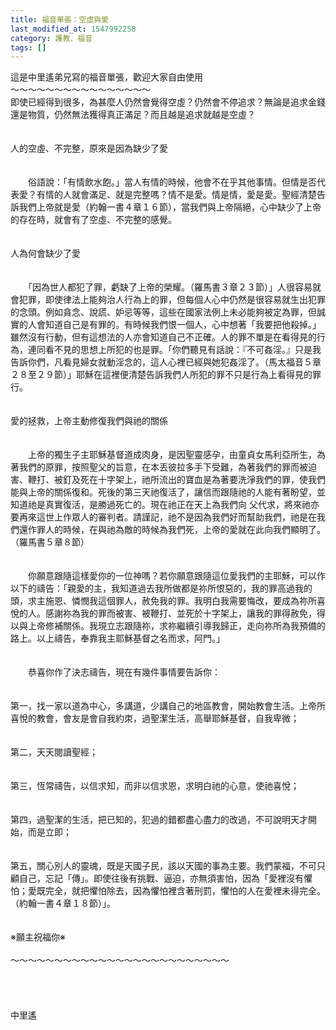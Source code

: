 ```yaml
---
title: 福音單張：空虛與愛
last_modified_at: 1547992258
category: 護教、福音
tags: []
---
```


這是中里遙弟兄寫的福音單張，歡迎大家自由使用<!--more--><br>～～～～～～～～～～～～～～～～<br>即使已經得到很多，為甚麼人仍然會覺得空虛？仍然會不停追求？無論是追求金錢還是物質，仍然無法獲得真正滿足？而且越是追求就越是空虛？<br><br><br>人的空虛、不完整，原來是因為缺少了愛<br><br><br>　　俗語說：「有情飲水飽。」當人有情的時候，他會不在乎其他事情。但情是否代表愛？有情的人就會滿足、就是完整嗎？情不是愛。情是情，愛是愛。聖經清楚告訴我們上帝就是愛（約翰一書４章１６節），當我們與上帝隔絕，心中缺少了上帝的存在時，就會有了空虛、不完整的感覺。<br><br><br>人為何會缺少了愛<br><br><br>　　「因為世人都犯了罪，虧缺了上帝的榮耀。（羅馬書３章２３節）」人很容易就會犯罪，即使律法上能夠治人行為上的罪，但每個人心中仍然是很容易就生出犯罪的念頭。例如貪念、說謊、妒忌等等，這些在國家法例上未必能夠被定為罪，但誠實的人會知道自己是有罪的。有時候我們恨一個人，心中想著「我要把他殺掉。」雖然沒有行動，但有這想法的人亦會知道自己不正確。人的罪不單是在看得見的行為，連同看不見的思想上所犯的也是罪。「你們聽見有話說：『不可姦淫。』只是我告訴你們，凡看見婦女就動淫念的，這人心裡已經與她犯姦淫了。（馬太福音５章２８至２９節）」耶穌在這裡便清楚告訴我們人所犯的罪不只是行為上看得見的罪行。<br><br><br>愛的拯救，上帝主動修復我們與祂的關係<br><br><br>　　上帝的獨生子主耶穌基督道成肉身，是因聖靈感孕，由童貞女馬利亞所生，為著我們的原罪，按照聖父的旨意，在本丟彼拉多手下受難，為著我們的罪而被迫害、鞭打、被釘及死在十字架上，祂所流出的寶血是為著要洗淨我們的罪，使我們能與上帝的關係復和。死後的第三天祂復活了，讓信而跟隨祂的人能有著盼望，並知道祂是真實復活，是勝過死亡的。現在祂正在天上為我們向 父代求，將來祂亦要再來這世上作眾人的審判者。請謹記，祂不是因為我們好而幫助我們，祂是在我們還作罪人的時候，在與祂為敵的時候為我們死，上帝的愛就在此向我們顯明了。（羅馬書５章８節）<br><br><br>　　你願意跟隨這樣愛你的一位神嗎？若你願意跟隨這位愛我們的主耶穌，可以作以下的禱告：「親愛的主，我知道過去我所做都是祢所恨惡的，我的罪高過我的頭，求主施恩、憐憫我這個罪人，赦免我的罪。我明白我需要悔改，要成為祢所喜悅的人。感謝祢為我的罪而被害、被鞭打、並死於十字架上，讓我的罪得赦免，得以與上帝修補關係。我現立志跟隨祢，求祢繼續引導我歸正，走向祢所為我預備的路上。以上禱告，奉靠我主耶穌基督之名而求，阿門。」<br><br><br>　　恭喜你作了決志禱告，現在有幾件事情要告訴你：<br><br><br>第一，找一家以道為中心，多講道，少講自己的地區教會，開始教會生活。上帝所喜悅的教會，會友是會自我約朿，過聖潔生活，高舉耶穌基督，自我卑微；<br><br><br>第二，天天閱讀聖經；<br><br><br>第三，恆常禱告，以信求知，而非以信求恩，求明白祂的心意，使祂喜悅；<br><br><br>第四，過聖潔的生活，把已知的，犯過的錯都盡心盡力的改過，不可說明天才開始，而是立即；<br><br><br>第五，關心別人的靈魂，既是天國子民，該以天國的事為主要。我們蒙福，不可只顧自己，忘記「傳」。即使往後有挑戰、逼迫，亦無須害怕，因為「愛裡沒有懼怕；愛既完全，就把懼怕除去，因為懼怕裡含著刑罰，懼怕的人在愛裡未得完全。（約翰一書４章１８節）」。<br><br><br>※願主祝福你※<br><br>～～～～～～～～～～～～～～～～～～～～～～～～～<br><br><br><br><br>中里遙<br><br><br><br><br><br>
